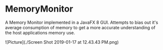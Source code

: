 # MemoryMonitor

A Memory Monitor implemented in a JavaFX 8 GUI. Attempts to bias out it's average consumption of memory to get a more accurate understanding of the host applications memory use. 

![Picture](./Screen Shot 2019-01-17 at 12.43.43 PM.png)

